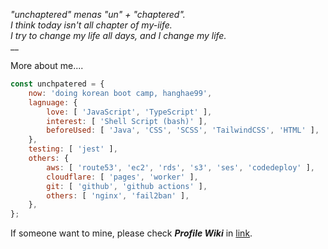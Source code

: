 _"unchaptered" menas "un" + "chaptered".<br>
I think today isn't all chapter of my-iife.<br>
I try to change my life all days, and I change my life._<br>__

More about me....

```javascript
const unchpatered = {
    now: 'doing korean boot camp, hanghae99',
    lagnuage: {
        love: [ 'JavaScript', 'TypeScript' ],
        interest: [ 'Shell Script (bash)' ],
        beforeUsed: [ 'Java', 'CSS', 'SCSS', 'TailwindCSS', 'HTML' ],
    },
    testing: [ 'jest' ],
    others: {
        aws: [ 'route53', 'ec2', 'rds', 's3', 'ses', 'codedeploy' ],
        cloudflare: [ 'pages', 'worker' ],
        git: [ 'github', 'github actions' ],
        others: [ 'nginx', 'fail2ban' ],
    },
};
```

If someone want to mine, please check ***Profile Wiki*** in [link](https://github.com/unchaptered/unchaptered/wiki).


<!--Logs

[![Unchapetered's Cards](https://github-readme-stats.vercel.app/api?username=unchaptered)](https://github.com/anuraghazra/github-readme-stats)-->
